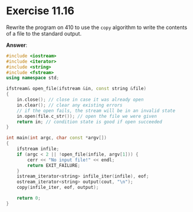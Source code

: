# Exercise 11.16

Rewrite the program on 410 to use the `copy` algorithm to write the contents of a file to the standard output.

**Answer**:

```cpp
#include <iostream>
#include <iterator>
#include <string>
#include <fstream>
using namespace std;

ifstream& open_file(ifstream &in, const string &file)
{
    in.close(); // close in case it was already open
    in.clear(); // clear any existing errors
    // if the open fails, the stream will be in an invalid state
    in.open(file.c_str()); // open the file we were given
    return in; // condition state is good if open succeeded
}

int main(int argc, char const *argv[])
{
    ifstream infile;
    if (argc < 2 || !open_file(infile, argv[1])) {
        cerr << "No input file!" << endl;
        return EXIT_FAILURE;
    }
    istream_iterator<string> infile_iter(infile), eof;
    ostream_iterator<string> output(cout, "\n");
    copy(infile_iter, eof, output);

    return 0;
}
```